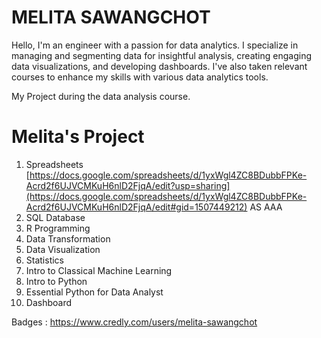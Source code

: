 # MELITA SAWANGCHOT

Hello, I'm an engineer with a passion for data analytics. I specialize in managing and segmenting data for insightful analysis, creating engaging data visualizations, and developing dashboards. I've also taken relevant courses to enhance my skills with various data analytics tools.

My Project during the data analysis course.

# Melita's Project

1. Spreadsheets [https://docs.google.com/spreadsheets/d/1yxWgl4ZC8BDubbFPKe-Acrd2f6UJVCMKuH6nlD2FjqA/edit?usp=sharing](https://docs.google.com/spreadsheets/d/1yxWgl4ZC8BDubbFPKe-Acrd2f6UJVCMKuH6nlD2FjqA/edit#gid=1507449212) AS AAA
2. SQL Database
3. R Programming
4. Data Transformation
5. Data Visualization
6. Statistics
7. Intro to Classical Machine Learning
8. Intro to Python
9. Essential Python for Data Analyst
10. Dashboard

Badges : 
https://www.credly.com/users/melita-sawangchot

